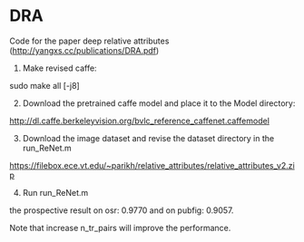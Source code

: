 # DRA
Code for the paper deep relative attributes (http://yangxs.cc/publications/DRA.pdf)

1. Make revised caffe:

sudo make all [-j8]

2. Download the pretrained caffe model and place it to the Model directory:

http://dl.caffe.berkeleyvision.org/bvlc_reference_caffenet.caffemodel

3. Download the image dataset and revise the dataset directory in the run_ReNet.m

https://filebox.ece.vt.edu/~parikh/relative_attributes/relative_attributes_v2.zip

4. Run run_ReNet.m

the prospective result on osr: 0.9770 and on pubfig: 0.9057.

Note that increase n_tr_pairs will improve the performance.



